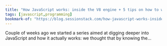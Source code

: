 ```yaml
---
title: "How JavaScript works: inside the V8 engine + 5 tips on how to write optimized code"
tags: [javascript,programming]
bookmark-of: "https://blog.sessionstack.com/how-javascript-works-inside-the-v8-engine-5-tips-on-how-to-write-optimized-code-ac089e62b12e"
---
```

Couple of weeks ago we started a series aimed at digging deeper into JavaScript and how it actually works: we thought that by knowing the…